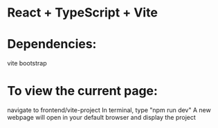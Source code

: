 # React + TypeScript + Vite

# Dependencies:
vite
bootstrap

# To view the current page:
navigate to frontend/vite-project
In terminal, type "npm run dev"
A new webpage will open in your default browser and display the project
